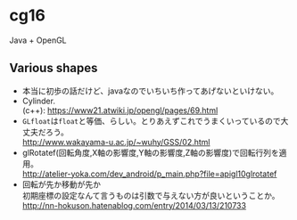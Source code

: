 # cg16
Java + OpenGL

## Various shapes
- 本当に初歩の話だけど、javaなのでいちいち作ってあげないといけない。
- Cylinder.<br>(c++): https://www21.atwiki.jp/opengl/pages/69.html
- `GLfloat`は`float`と等価、らしい。とりあえずこれでうまくいっているので大丈夫だろう。<br>http://www.wakayama-u.ac.jp/~wuhy/GSS/02.html
- glRotatef(回転角度,X軸の影響度,Y軸の影響度,Z軸の影響度)で回転行列を適用。<br>http://atelier-yoka.com/dev_android/p_main.php?file=apigl10glrotatef
- 回転が先か移動が先か<br>初期座標の設定なんて言うものは引数で与えない方が良いということか。<br>http://nn-hokuson.hatenablog.com/entry/2014/03/13/210733
